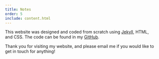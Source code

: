 ```yaml
---
title: Notes
order: 5
include: content.html
---
```


This website was designed and coded from scratch using 
[Jekyll](https://jekyllrb.com), HTML, and CSS. The code 
can be found in my [GitHub](https://github.com/victorwj/victorwj.github.io).

Thank you for visiting my website, and please email me 
if you would like to get in touch for anything!
